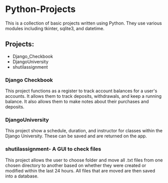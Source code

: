 # Python-Projects
This is a collection of basic projects written using Python. They use various modules including tkinter, sqlite3, and datetime.

## Projects:
- Django_Checkbook
- DjangoUniversity
- shutilassignment

### Django Checkbook
This project functions as a register to track account balances for a user's accounts. It allows them to track deposits, withdrawals, and keep a running balance. It also allows them to make notes about their purchases and deposits.

### DjangoUniversity
This project show a schedule, duration, and instructor for classes within the Django University. These can be saved and are returned on the app.

### shutilassignment- A GUI to check files
This project allows the user to choose folder and move all .txt files from one chosen directory to another based on whether they were created or modified within the last 24 hours. All files that are moved are then saved into a database.
